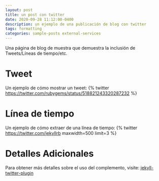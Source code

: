 ```yaml
---
layout: post
title: un post con twitter
date: 2020-09-28 11:12:00-0400
description: un ejemplo de una publicación de blog con twitter
tags: formatting
categories: sample-posts external-services
---
```


Una página de blog de muestra que demuestra la inclusión de Tweets/Líneas de tiempo/etc.

# Tweet

Un ejemplo de cómo mostrar un tweet:
{% twitter https://twitter.com/rubygems/status/518821243320287232 %}

# Línea de tiempo

Un ejemplo de cómo extraer de una línea de tiempo:
{% twitter https://twitter.com/jekyllrb maxwidth=500 limit=3 %}

# Detalles Adicionales

Para obtener más detalles sobre el uso del complemento, visite: [jekyll-twitter-plugin](https://github.com/rob-murray/jekyll-twitter-plugin)
